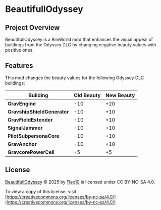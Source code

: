 # BeautifullOdyssey

## Project Overview

BeautifullOdyssey is a RimWorld mod that enhances the visual appeal of buildings from the Odyssey DLC by changing negative beauty values with positive ones.

## Features

This mod changes the beauty values for the following Odyssey DLC buildings:

| Building                    | Old Beauty | New Beauty |
| --------------------------- | ---------- | ---------- |
| **GravEngine**              | -10        | +20        |
| **GravshipShieldGenerator** | -10        | +10        |
| **GravFieldExtender**       | -10        | +10        |
| **SignalJammer**            | -10        | +10        |
| **PilotSubpersonaCore**     | -10        | +10        |
| **GravAnchor**              | -10        | +10        |
| **GravcorePowerCell**       | -5         | +5         |

## License

[BeautifullOdyssey](https://github.com/Flex-10/BeautifullOdyssey) © 2025 by [Flex10](https://github.com/Flex-10) is licensed under CC BY-NC-SA 4.0.

To view a copy of this license, visit [https://creativecommons.org/licenses/by-nc-sa/4.0/](https://creativecommons.org/licenses/by-nc-sa/4.0/)
